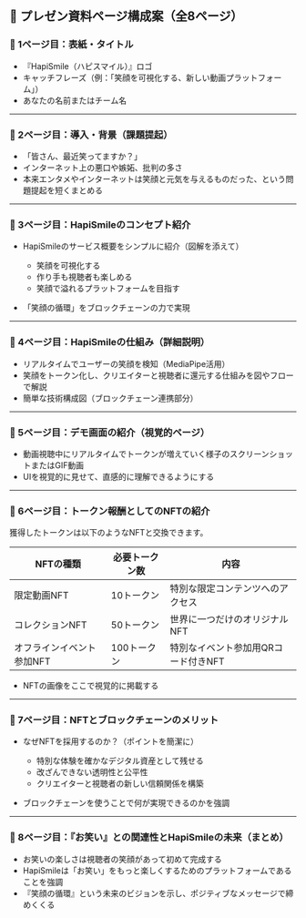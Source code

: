 

## 📖 プレゼン資料ページ構成案（全8ページ）

### 📌 1ページ目：表紙・タイトル
- 『HapiSmile（ハピスマイル）』ロゴ
- キャッチフレーズ（例：「笑顔を可視化する、新しい動画プラットフォーム」）
- あなたの名前またはチーム名

---

### 📌 2ページ目：導入・背景（課題提起）
- 「皆さん、最近笑ってますか？」
- インターネット上の悪口や嫉妬、批判の多さ
- 本来エンタメやインターネットは笑顔と元気を与えるものだった、という問題提起を短くまとめる

---

### 📌 3ページ目：HapiSmileのコンセプト紹介
- HapiSmileのサービス概要をシンプルに紹介（図解を添えて）
  - 笑顔を可視化する
  - 作り手も視聴者も楽しめる
  - 笑顔で溢れるプラットフォームを目指す

- 「笑顔の循環」をブロックチェーンの力で実現

---

### 📌 4ページ目：HapiSmileの仕組み（詳細説明）
- リアルタイムでユーザーの笑顔を検知（MediaPipe活用）
- 笑顔をトークン化し、クリエイターと視聴者に還元する仕組みを図やフローで解説
- 簡単な技術構成図（ブロックチェーン連携部分）

---

### 📌 5ページ目：デモ画面の紹介（視覚的ページ）
- 動画視聴中にリアルタイムでトークンが増えていく様子のスクリーンショットまたはGIF動画
- UIを視覚的に見せて、直感的に理解できるようにする

---

### 📌 6ページ目：トークン報酬としてのNFTの紹介
獲得したトークンは以下のようなNFTと交換できます。

| NFTの種類 | 必要トークン数 | 内容 |
|-----------|------------|------|
| 限定動画NFT | 10トークン | 特別な限定コンテンツへのアクセス |
| コレクションNFT | 50トークン | 世界に一つだけのオリジナルNFT |
| オフラインイベント参加NFT | 100トークン | 特別なイベント参加用QRコード付きNFT |

- NFTの画像をここで視覚的に掲載する

---

### 📌 7ページ目：NFTとブロックチェーンのメリット
- なぜNFTを採用するのか？（ポイントを簡潔に）
  - 特別な体験を確かなデジタル資産として残せる
  - 改ざんできない透明性と公平性
  - クリエイターと視聴者の新しい信頼関係を構築

- ブロックチェーンを使うことで何が実現できるのかを強調

---

### 📌 8ページ目：『お笑い』との関連性とHapiSmileの未来（まとめ）
- お笑いの楽しさは視聴者の笑顔があって初めて完成する
- HapiSmileは「お笑い」をもっと楽しくするためのプラットフォームであることを強調
- 『笑顔の循環』という未来のビジョンを示し、ポジティブなメッセージで締めくくる
